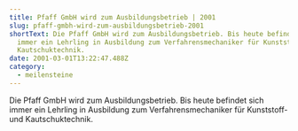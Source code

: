 ```yaml
---
title: Pfaff GmbH wird zum Ausbildungsbetrieb | 2001
slug: pfaff-gmbh-wird-zum-ausbildungsbetrieb-2001
shortText: Die Pfaff GmbH wird zum Ausbildungsbetrieb. Bis heute befindet sich
  immer ein Lehrling in Ausbildung zum Verfahrensmechaniker für ­Kunststoff- und
  Kautschuktechnik.
date: 2001-03-01T13:22:47.488Z
category:
  - meilensteine
---
```

Die Pfaff GmbH wird zum Ausbildungsbetrieb. Bis heute befindet sich immer ein Lehrling in Ausbildung zum Verfahrensmechaniker für ­Kunststoff- und Kautschuktechnik.
